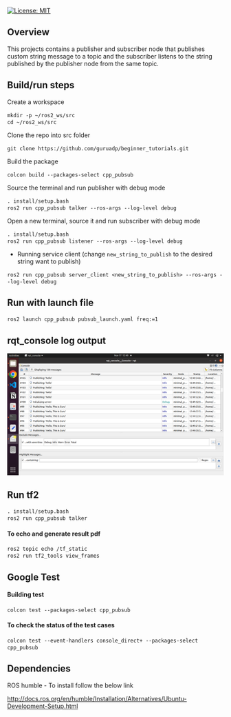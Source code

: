 [![License: MIT](https://img.shields.io/badge/License-MIT-green.svg)](https://opensource.org/licenses/MIT)
## Overview

This projects contains a publisher and subscriber node that publishes custom string message to a topic and the subscriber listens to the string published by the publisher node from the same topic.

## Build/run steps

Create a workspace 

```
mkdir -p ~/ros2_ws/src
cd ~/ros2_ws/src
```
Clone the repo into src folder
```
git clone https://github.com/guruadp/beginner_tutorials.git
```
Build the package
```
colcon build --packages-select cpp_pubsub
```
Source the terminal and run publisher with debug mode

```
. install/setup.bash
ros2 run cpp_pubsub talker --ros-args --log-level debug
```

Open a new terminal, source it and run subscriber with debug mode

```
. install/setup.bash
ros2 run cpp_pubsub listener --ros-args --log-level debug
```
* Running service client (change `new_string_to_publish` to the desired string want to publish)
```
ros2 run cpp_pubsub server_client <new_string_to_publish> --ros-args --log-level debug
```
## Run with launch file
```
ros2 launch cpp_pubsub pubsub_launch.yaml freq:=1
```
## rqt_console log output
![](results/rqt_console_output_1.png)

## Run tf2
```
. install/setup.bash
ros2 run cpp_pubsub talker
```
#### To echo and generate result pdf
```
ros2 topic echo /tf_static
ros2 run tf2_tools view_frames
```
## Google Test
#### Building test
```
colcon test --packages-select cpp_pubsub
```
#### To check the status of the test cases
```
colcon test --event-handlers console_direct+ --packages-select cpp_pubsub
```
## Dependencies

ROS humble - To install follow the below link

http://docs.ros.org/en/humble/Installation/Alternatives/Ubuntu-Development-Setup.html
